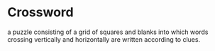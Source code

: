 # Crossword

a puzzle consisting of a grid of squares and blanks into which words crossing vertically and horizontally are written according to clues.
